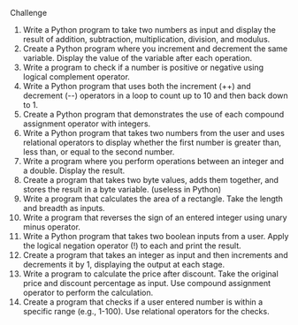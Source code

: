 Challenge 

1. Write a Python program to take two numbers as input and display the result of addition, subtraction, multiplication, division, and modulus. 
2. Create a Python program where you increment and decrement the same variable. Display the value of the variable after each operation. 
3. Write a program to check if a number is positive or negative using logical complement operator. 
4. Write a Python program that uses both the increment (++) and decrement (--) operators in a loop to count up to 10 and then back down to 1. 
5. Create a Python program that demonstrates the use of each compound assignment operator with integers.
6. Write a Python program that takes two numbers from the user and uses relational operators to display whether the first number is greater than, less than, or equal to the second number. 
7. Write a program where you perform operations between an integer and a double. Display the result. 
8. Create a program that takes two byte values, adds them together, and stores the result in a byte variable. (useless in Python)
9. Write a program that calculates the area of a rectangle. Take the length and breadth as inputs. 
10. Write a program that reverses the sign of an entered integer using unary minus operator. 
11. Write a Python program that takes two boolean inputs from a user. Apply the logical negation operator (!) to each and print the result.
12. Create a program that takes an integer as input and then increments and decrements it by 1, displaying the output at each stage.
13. Write a program to calculate the price after discount. Take the original price and discount percentage as input. Use compound assignment operator to perform the calculation. 
14. Create a program that checks if a user entered number is within a specific range (e.g., 1-100). Use relational operators for the checks.